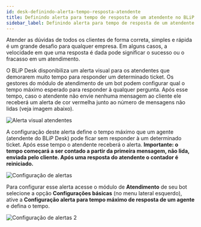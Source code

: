 ```yaml
---
id: desk-definindo-alerta-tempo-resposta-atendente
title: Definindo alerta para tempo de resposta de um atendente no BLiP Desk
sidebar_label: Definindo alerta para tempo de resposta de um atendente no BLiP Desk
---
```


Atender as dúvidas de todos os clientes de forma correta, simples e rápida é um grande desafio para qualquer empresa. Em alguns casos, a velocidade em que uma resposta é dada pode significar o sucesso ou o fracasso em um atendimento.

O BLiP Desk disponibiliza um alerta visual para os atendentes que demorarem muito tempo para responder um determinado ticket. Os gestores do módulo de atendimento de um bot podem configurar qual o tempo máximo esperado para responder à qualquer pergunta. Após esse tempo, caso o atendente não envie nenhuma mensagem ao cliente ele receberá um alerta de cor vermelha junto ao número de mensagens não lidas (veja imagem abaixo).

![Alerta visual atendentes](/img/helpdesk/desk-definindo-alerta-tempo-resposta-atendente-1.png)<br>

A configuração deste alerta define o tempo máximo que um agente (atendente do BLiP Desk) pode ficar sem responder à um determinado ticket. Após esse tempo o atendente receberá o alerta. **Importante: o tempo começará a ser contado a partir da primeira mensagem, não lida, enviada pelo cliente. Após uma resposta do atendente o contador é reiniciado.**

![Configuração de alertas](/img/helpdesk/desk-definindo-alerta-tempo-resposta-atendente-2.png)<br>

Para configurar esse alerta acesse o módulo de **Atendimento** de seu bot selecione a opção **Configurações básicas** (no menu lateral esquerdo), ative a **Configuração alerta para tempo máximo de resposta de um agente** e defina o tempo.

![Configuração de alertas 2](/img/helpdesk/desk-definindo-alerta-tempo-resposta-atendente-3.png)<br>
